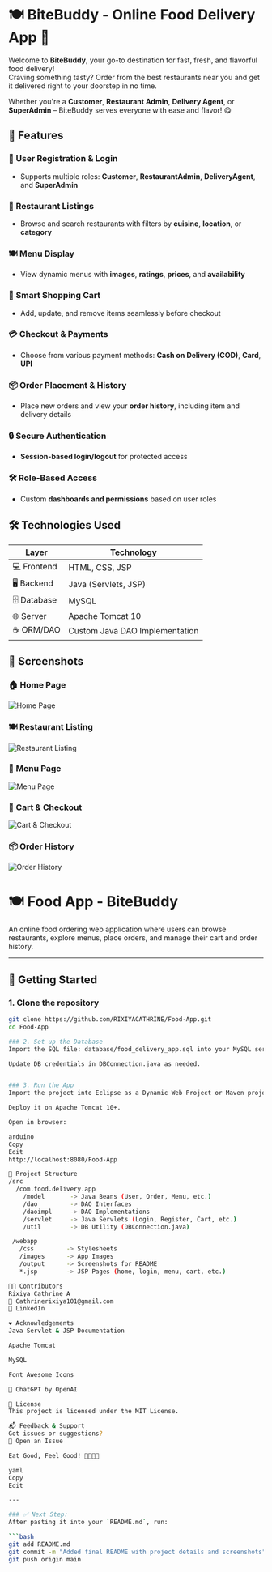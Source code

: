# 🍽️ BiteBuddy - Online Food Delivery App 🚀

Welcome to **BiteBuddy**, your go-to destination for fast, fresh, and flavorful food delivery!  
Craving something tasty? Order from the best restaurants near you and get it delivered right to your doorstep in no time.  

Whether you're a **Customer**, **Restaurant Admin**, **Delivery Agent**, or **SuperAdmin** – BiteBuddy serves everyone with ease and flavor! 😋


## 🌟 Features

### 👤 User Registration & Login  
- Supports multiple roles: **Customer**, **RestaurantAdmin**, **DeliveryAgent**, and **SuperAdmin**

### 🏪 Restaurant Listings  
- Browse and search restaurants with filters by **cuisine**, **location**, or **category**

### 🍽️ Menu Display  
- View dynamic menus with **images**, **ratings**, **prices**, and **availability**

### 🛒 Smart Shopping Cart  
- Add, update, and remove items seamlessly before checkout

### 💳 Checkout & Payments  
- Choose from various payment methods: **Cash on Delivery (COD)**, **Card**, **UPI**

### 📦 Order Placement & History  
- Place new orders and view your **order history**, including item and delivery details

### 🔒 Secure Authentication  
- **Session-based login/logout** for protected access

### 🛠️ Role-Based Access  
- Custom **dashboards and permissions** based on user roles
## 🛠️ Technologies Used



| Layer        | Technology                        |
|--------------|-----------------------------------|
| 💻 Frontend   | HTML, CSS, JSP                    |
| 🖥️ Backend    | Java (Servlets, JSP)              |
| 🗄️ Database   | MySQL                             |
| 🌐 Server     | Apache Tomcat 10                  |
| ☕ ORM/DAO    | Custom Java DAO Implementation    |


## 📸 Screenshots

### 🏠 Home Page  
![Home Page](assets/Home.jpeg)

### 🍽️ Restaurant Listing  
![Restaurant Listing](assets/Restaurant.jpeg)

### 🍔 Menu Page  
![Menu Page](assets/Menu.jpeg)

### 🛒 Cart & Checkout  
![Cart & Checkout](assets/Checkout.jpeg)

### 📦 Order History  
![Order History](assets/OrderHistory.jpeg)


# 🍽️ Food App - BiteBuddy

An online food ordering web application where users can browse restaurants, explore menus, place orders, and manage their cart and order history.

---

## 🚀 Getting Started

### 1. Clone the repository
```bash
git clone https://github.com/RIXIYACATHRINE/Food-App.git
cd Food-App

### 2. Set up the Database
Import the SQL file: database/food_delivery_app.sql into your MySQL server.

Update DB credentials in DBConnection.java as needed.


### 3. Run the App
Import the project into Eclipse as a Dynamic Web Project or Maven project.

Deploy it on Apache Tomcat 10+.

Open in browser:

arduino
Copy
Edit
http://localhost:8080/Food-App

📁 Project Structure
/src
  /com.food.delivery.app
    /model       -> Java Beans (User, Order, Menu, etc.)
    /dao         -> DAO Interfaces
    /daoimpl     -> DAO Implementations
    /servlet     -> Java Servlets (Login, Register, Cart, etc.)
    /util        -> DB Utility (DBConnection.java)

 /webapp
   /css         -> Stylesheets
   /images      -> App Images
   /output      -> Screenshots for README
   *.jsp        -> JSP Pages (home, login, menu, cart, etc.)

👩‍💻 Contributors
Rixiya Cathrine A
📧 Cathrinerixiya101@gmail.com
🔗 LinkedIn

❤️ Acknowledgements
Java Servlet & JSP Documentation

Apache Tomcat

MySQL

Font Awesome Icons

💙 ChatGPT by OpenAI

🤝 License
This project is licensed under the MIT License.

📬 Feedback & Support
Got issues or suggestions?
📌 Open an Issue

Eat Good, Feel Good! 🍕🍟🍔🍜

yaml
Copy
Edit

---

### ✅ Next Step:
After pasting it into your `README.md`, run:

```bash
git add README.md
git commit -m "Added final README with project details and screenshots"
git push origin main



